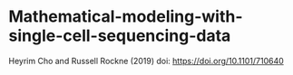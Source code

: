 # Mathematical-modeling-with-single-cell-sequencing-data

Heyrim Cho and Russell Rockne (2019) 
doi: https://doi.org/10.1101/710640
